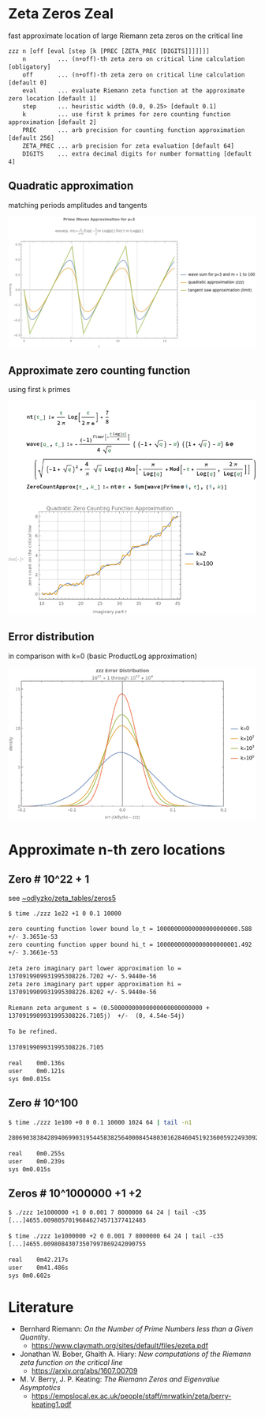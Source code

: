 # Zeta Zeros Zeal
fast approximate location of large Riemann zeta zeros on the critical line

```text
zzz n [off [eval [step [k [PREC [ZETA_PREC [DIGITS]]]]]]]
    n         ... (n+off)-th zeta zero on critical line calculation [obligatory]
    off       ... (n+off)-th zeta zero on critical line calculation [default 0]
    eval      ... evaluate Riemann zeta function at the approximate zero location [default 1]
    step      ... heuristic width (0.0, 0.25> [default 0.1]
    k         ... use first k primes for zero counting function approximation [default 2]
    PREC      ... arb precision for counting function approximation [default 256]
    ZETA_PREC ... arb precision for zeta evaluation [default 64]
    DIGITS    ... extra decimal digits for number formatting [default 4]
```


## Quadratic approximation

matching periods amplitudes and tangents 

![waves](doc/waves.png)

## Approximate zero counting function

using first `k` primes

![counting](doc/counting.png)

## Error distribution

in comparison with k=0 (basic ProductLog approximation)

![errors](doc/errors.png)

# Approximate n-th zero locations

## Zero # 10^22 + 1

see [~odlyzko/zeta_tables/zeros5](https://www-users.cse.umn.edu/~odlyzko/zeta_tables/zeros5)

```bash
$ time ./zzz 1e22 +1 0 0.1 10000
```

```text
zero counting function lower bound lo_t = 10000000000000000000000.588 +/- 3.3651e-53
zero counting function upper bound hi_t = 10000000000000000000001.492 +/- 3.3661e-53

zeta zero imaginary part lower approximation lo = 1370919909931995308226.7202 +/- 5.9440e-56
zeta zero imaginary part upper approximation hi = 1370919909931995308226.8202 +/- 5.9440e-56

Riemann zeta argument s = (0.50000000000000000000000000 + 1370919909931995308226.7105j)  +/-  (0, 4.54e-54j)

To be refined.

1370919909931995308226.7105

real	0m0.136s
user	0m0.121s
sys	0m0.015s
```

## Zero # 10^100

```bash
$ time ./zzz 1e100 +0 0 0.1 10000 1024 64 | tail -n1
```

```text
280690383842894069903195445838256400084548030162846045192360059224930922349073043060335653109252473.2487

real	0m0.255s
user	0m0.239s
sys	0m0.015s
```

## Zeros # 10^1000000 +1 +2

```text
$ ./zzz 1e1000000 +1 0 0.001 7 8000000 64 24 | tail -c35
[...]4655.00980570196846274571377412483
     
$ time ./zzz 1e1000000 +2 0 0.001 7 8000000 64 24 | tail -c35
[...]4655.00980843073507997869242090755

real	0m42.217s
user	0m41.486s
sys	0m0.602s
```

# Literature

* Bernhard Riemann: *On the Number of Prime Numbers less than a Given Quantity*.
  * https://www.claymath.org/sites/default/files/ezeta.pdf
* Jonathan W. Bober, Ghaith A. Hiary: *New computations of the Riemann zeta function on the critical line*
  * https://arxiv.org/abs/1607.00709
* M. V. Berry, J. P. Keating: *The Riemann Zeros and Eigenvalue Asymptotics*
  * https://empslocal.ex.ac.uk/people/staff/mrwatkin/zeta/berry-keating1.pdf

